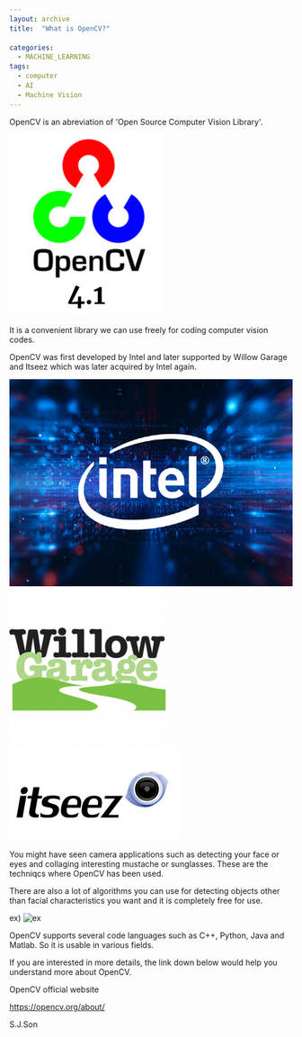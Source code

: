 ```yaml
---
layout: archive
title:  "What is OpenCV?"

categories:
  - MACHINE_LEARNING
tags:
  - computer
  - AI
  - Machine Vision
---
```


OpenCV is an abreviation of 'Open Source Computer Vision Library'.

![logo](/assets/images/20210810/logo.png)


It is a convenient library we can use freely for coding computer vision codes.

OpenCV was first developed by Intel and later supported by Willow Garage and Itseez which was later acquired by Intel again.

![int](/assets/images/20210810/int.jpeg)
![w](/assets/images/20210810/w.png)
![z](/assets/images/20210810/z.png)


You might have seen camera applications such as detecting your face or eyes and collaging interesting mustache or sunglasses. These are the techniqcs where OpenCV has been used.

There are also a lot of algorithms you can use for detecting objects other than facial characteristics you want and it is completely free for use.

ex)
![ex](/assets/images/20210810/ex.png)

OpenCV supports several code languages such as C++, Python, Java and Matlab. So it is usable in various fields.








If you are interested in more details, the link down below would help you understand more about OpenCV.

OpenCV official website

<https://opencv.org/about/>


S.J.Son